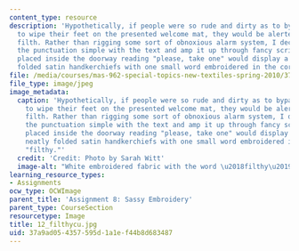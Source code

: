 ```yaml
---
content_type: resource
description: 'Hypothetically, if people were so rude and dirty as to bypass the opportunity
  to wipe their feet on the presented welcome mat, they would be alerted of their
  filth. Rather than rigging some sort of obnoxious alarm system, I decided to keep
  the punctuation simple with the text and amp it up through fancy script. A pedestal
  placed inside the doorway reading "please, take one" would display a stack of neatly
  folded satin handkerchiefs with one small word embroidered in the corner: "filthy." '
file: /media/courses/mas-962-special-topics-new-textiles-spring-2010/37a9ad054357595d1a1ef44b8d683487_12_filthycu.jpg
file_type: image/jpeg
image_metadata:
  caption: 'Hypothetically, if people were so rude and dirty as to bypass the opportunity
    to wipe their feet on the presented welcome mat, they would be alerted of their
    filth. Rather than rigging some sort of obnoxious alarm system, I decided to keep
    the punctuation simple with the text and amp it up through fancy script. A pedestal
    placed inside the doorway reading "please, take one" would display a stack of
    neatly folded satin handkerchiefs with one small word embroidered in the corner:
    "filthy."'
  credit: 'Credit: Photo by Sarah Witt'
  image-alt: "White embroidered fabric with the word \u2018filthy\u2019 in script."
learning_resource_types:
- Assignments
ocw_type: OCWImage
parent_title: 'Assignment 8: Sassy Embroidery'
parent_type: CourseSection
resourcetype: Image
title: 12_filthycu.jpg
uid: 37a9ad05-4357-595d-1a1e-f44b8d683487
---
```

